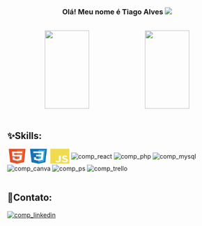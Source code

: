 ### <div align="center"> Olá! Meu nome é Tiago Alves <img src="https://raw.githubusercontent.com/iampavangandhi/iampavangandhi/master/gifs/Hi.gif" width="30"> </div>

<br>

<div align="center">
  <img width="45%" height="180em" src="https://github-readme-stats.vercel.app/api?username=Ti-Alves&show_icons=true&theme=tokyonight&include_all_commits=true&count_private=true"/>
  
<img width="45%" height="180em" src="https://github-readme-stats.vercel.app/api/top-langs/?username=Ti-Alves&layout=compact&langs_count=7&theme=tokyonight"/>
</div>

<br>

## ✨Skills:
<div style="display: inline_block">
  <img align="center" alt="comp_html" height="35" width="45" src="https://raw.githubusercontent.com/devicons/devicon/master/icons/html5/html5-original.svg">
  <img align="center" alt="comp_css" height="35" width="45" src="https://raw.githubusercontent.com/devicons/devicon/master/icons/css3/css3-original.svg">
  <img align="center" alt="comp_js" height="35" width="45" src="https://raw.githubusercontent.com/devicons/devicon/master/icons/javascript/javascript-plain.svg">
  <img align="center" alt="comp_react" height="35" width="45" src="https://cdn.jsdelivr.net/gh/devicons/devicon/icons/react/react-original.svg">
  <img align="center" alt="comp_php" height="45" width="45" src="https://cdn.jsdelivr.net/gh/devicons/devicon/icons/php/php-original.svg">
  <img align="center" alt="comp_mysql" height="35" width="45" src="https://cdn.jsdelivr.net/gh/devicons/devicon/icons/mysql/mysql-original.svg">
  <img align="center" alt="comp_canva" height="35" width="45" src="https://cdn.jsdelivr.net/gh/devicons/devicon/icons/canva/canva-original.svg">
  <img align="center" alt="comp_ps" height="35" width="45" src="https://cdn.jsdelivr.net/gh/devicons/devicon/icons/photoshop/photoshop-plain.svg">
  <img align="center" alt="comp_trello" height="35" width="45" src="https://cdn.jsdelivr.net/gh/devicons/devicon/icons/trello/trello-plain.svg">
</div>

<br>
  
## 📱Contato:
<a href="">
  <img align="center" alt="comp_linkedin" height="35" width="45" src="https://cdn.jsdelivr.net/gh/devicons/devicon/icons/linkedin/linkedin-original.svg">
</a>
  
